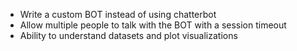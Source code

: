 * Write a custom BOT instead of using chatterbot
* Allow multiple people to talk with the BOT with a session timeout
* Ability to understand datasets and plot visualizations

